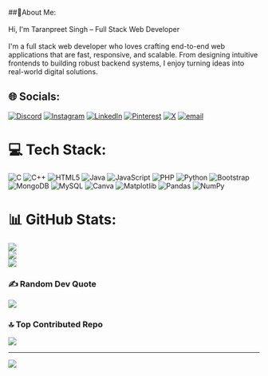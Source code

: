 ##💫About Me:
<br><br>Hi, I'm Taranpreet Singh – Full Stack Web Developer<br><br>I'm a full stack web developer who loves crafting end-to-end web applications that are fast, responsive, and scalable. From designing intuitive frontends to building robust backend systems, I enjoy turning ideas into real-world digital solutions.<br>

## 🌐 Socials:
[![Discord](https://img.shields.io/badge/Discord-%237289DA.svg?logo=discord&logoColor=white)](https://discord.gg/https://discord.gg/xnzdukAu) [![Instagram](https://img.shields.io/badge/Instagram-%23E4405F.svg?logo=Instagram&logoColor=white)](https://instagram.com/@taranpreet_s54) [![LinkedIn](https://img.shields.io/badge/LinkedIn-%230077B5.svg?logo=linkedin&logoColor=white)](https://linkedin.com/in/@taranpreet-singh-a44b8529a) [![Pinterest](https://img.shields.io/badge/Pinterest-%23E60023.svg?logo=Pinterest&logoColor=white)](https://pinterest.com/@taranpreet2468) [![X](https://img.shields.io/badge/X-black.svg?logo=X&logoColor=white)](https://x.com/@taranpreet_s54) [![email](https://img.shields.io/badge/Email-D14836?logo=gmail&logoColor=white)](mailto:taranpreet3254@gmail.com) 

# 💻 Tech Stack:
![C](https://img.shields.io/badge/c-%2300599C.svg?style=flat&logo=c&logoColor=white) ![C++](https://img.shields.io/badge/c++-%2300599C.svg?style=flat&logo=c%2B%2B&logoColor=white) ![HTML5](https://img.shields.io/badge/html5-%23E34F26.svg?style=flat&logo=html5&logoColor=white) ![Java](https://img.shields.io/badge/java-%23ED8B00.svg?style=flat&logo=openjdk&logoColor=white) ![JavaScript](https://img.shields.io/badge/javascript-%23323330.svg?style=flat&logo=javascript&logoColor=%23F7DF1E) ![PHP](https://img.shields.io/badge/php-%23777BB4.svg?style=flat&logo=php&logoColor=white) ![Python](https://img.shields.io/badge/python-3670A0?style=flat&logo=python&logoColor=ffdd54) ![Bootstrap](https://img.shields.io/badge/bootstrap-%238511FA.svg?style=flat&logo=bootstrap&logoColor=white) ![MongoDB](https://img.shields.io/badge/MongoDB-%234ea94b.svg?style=flat&logo=mongodb&logoColor=white) ![MySQL](https://img.shields.io/badge/mysql-4479A1.svg?style=flat&logo=mysql&logoColor=white) ![Canva](https://img.shields.io/badge/Canva-%2300C4CC.svg?style=flat&logo=Canva&logoColor=white) ![Matplotlib](https://img.shields.io/badge/Matplotlib-%23ffffff.svg?style=flat&logo=Matplotlib&logoColor=black) ![Pandas](https://img.shields.io/badge/pandas-%23150458.svg?style=flat&logo=pandas&logoColor=white) ![NumPy](https://img.shields.io/badge/numpy-%23013243.svg?style=flat&logo=numpy&logoColor=white)
# 📊 GitHub Stats:
![](https://github-readme-stats.vercel.app/api?username=Taranpreet0305&theme=dark&hide_border=true&include_all_commits=false&count_private=false)<br/>
![](https://nirzak-streak-stats.vercel.app/?user=Taranpreet0305&theme=dark&hide_border=true)<br/>
![](https://github-readme-stats.vercel.app/api/top-langs/?username=Taranpreet0305&theme=dark&hide_border=true&include_all_commits=false&count_private=false&layout=compact)

### ✍️ Random Dev Quote
![](https://quotes-github-readme.vercel.app/api?type=horizontal&theme=radical)

### 🔝 Top Contributed Repo
![](https://github-contributor-stats.vercel.app/api?username=Taranpreet0305&limit=5&theme=dark&combine_all_yearly_contributions=true)

---
[![](https://visitcount.itsvg.in/api?id=Taranpreet0305&icon=0&color=0)](https://visitcount.itsvg.in)

<!-- Proudly created with GPRM ( https://gprm.itsvg.in ) -->